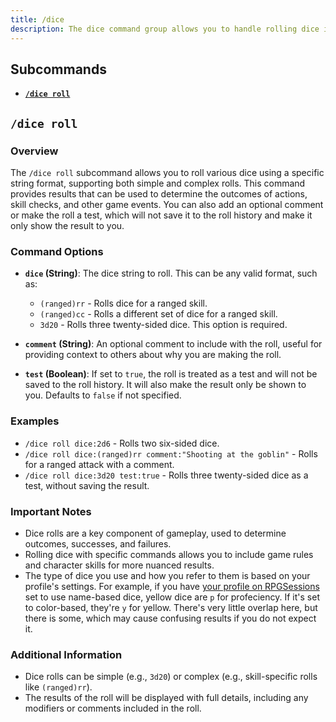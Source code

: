 ```yaml
---
title: /dice
description: The dice command group allows you to handle rolling dice in your game
---
```


## Subcommands

- [**`/dice roll`**](#dice-roll)

## `/dice roll`

### Overview

The `/dice roll` subcommand allows you to roll various dice using a specific string format, supporting both simple and complex rolls. This command provides results that can be used to determine the outcomes of actions, skill checks, and other game events. You can also add an optional comment or make the roll a test, which will not save it to the roll history and make it only show the result to you.

### Command Options

- **`dice` (String)**: The dice string to roll. This can be any valid format, such as:
  - `(ranged)rr` - Rolls dice for a ranged skill.
  - `(ranged)cc` - Rolls a different set of dice for a ranged skill.
  - `3d20` - Rolls three twenty-sided dice.
  This option is required.

- **`comment` (String)**: An optional comment to include with the roll, useful for providing context to others about why you are making the roll.

- **`test` (Boolean)**: If set to `true`, the roll is treated as a test and will not be saved to the roll history. It will also make the result only be shown to you. Defaults to `false` if not specified.

### Examples

- `/dice roll dice:2d6` - Rolls two six-sided dice.
- `/dice roll dice:(ranged)rr comment:"Shooting at the goblin"` - Rolls for a ranged attack with a comment.
- `/dice roll dice:3d20 test:true` - Rolls three twenty-sided dice as a test, without saving the result.

### Important Notes

- Dice rolls are a key component of gameplay, used to determine outcomes, successes, and failures.
- Rolling dice with specific commands allows you to include game rules and character skills for more nuanced results.
- The type of dice you use and how you refer to them is based on your profile's settings. For example, if you have [your profile on RPGSessions](https://app.rpgsessions.com/user/profile) set to use name-based dice, yellow dice are `p` for profeciency. If it's set to color-based, they're `y` for yellow. There's very little overlap here, but there is some, which may cause confusing results if you do not expect it.

### Additional Information

- Dice rolls can be simple (e.g., `3d20`) or complex (e.g., skill-specific rolls like `(ranged)rr`).
- The results of the roll will be displayed with full details, including any modifiers or comments included in the roll.
